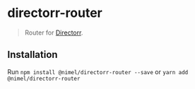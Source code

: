 # directorr-router

>Router for [Directorr](https://github.com/nikitaMe1nikov/directorr-repository/tree/master/packages/directorr).

## Installation

Run `npm install @nimel/directorr-router --save` or `yarn add @nimel/directorr-router`
